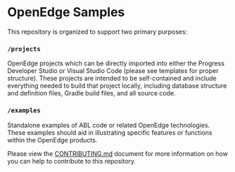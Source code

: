 # OpenEdge Samples #

This repository is organized to support two primary purposes:

### `/projects`

OpenEdge projects which can be directly imported into either the Progress Developer Studio or Visual Studio Code (please see templates for proper structure). These projects are intended to be self-contained and include everything needed to build that project locally, including database structure and definition files, Gradle build files, and all source code.

### `/examples`

Standalone examples of ABL code or related OpenEdge technologies. These examples should aid in illustrating specific features or functions within the OpenEdge products.

Please view the [CONTRIBUTING.md](CONTRIBUTING.md) document for more information on how you can help to contribute to this repository.